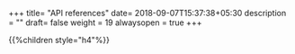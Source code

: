 +++
title= "API references"
date= 2018-09-07T15:37:38+05:30
description = ""
draft= false
weight = 19
alwaysopen = true
+++

{{%children style="h4"%}}

